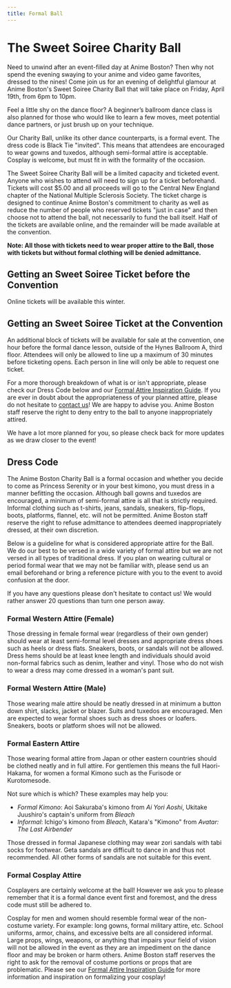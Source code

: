 ```yaml
---
title: Formal Ball
---
```

# The Sweet Soiree Charity Ball

Need to unwind after an event-filled day at Anime Boston? Then why not spend the evening swaying to your anime and video game favorites, dressed to the nines! Come join us for an evening of delightful glamour at Anime Boston's Sweet Soiree Charity Ball that will take place on Friday, April 19th, from 6pm to 10pm.

Feel a little shy on the dance floor? A beginner’s ballroom dance class is also planned for those who would like to learn a few moves, meet potential dance partners, or just brush up on your technique.

Our Charity Ball, unlike its other dance counterparts, is a formal event. The dress code is Black Tie "invited". This means that attendees are encouraged to wear gowns and tuxedos, although semi-formal attire is acceptable. Cosplay is welcome, but must fit in with the formality of the occasion.

The Sweet Soiree Charity Ball will be a limited capacity and ticketed event. Anyone who wishes to attend will need to sign up for a ticket beforehand. Tickets will cost $5.00 and all proceeds will go to the Central New England chapter of the National Multiple Sclerosis Society. The ticket charge is designed to continue Anime Boston's commitment to charity as well as reduce the number of people who reserved tickets "just in case" and then choose not to attend the ball, not necessarily to fund the ball itself. Half of the tickets are available online, and the remainder will be made available at the convention.

**Note: All those with tickets need to wear proper attire to the Ball, those with tickets but without formal clothing will be denied admittance.**

## Getting an Sweet Soiree Ticket before the Convention
Online tickets will be available this winter.

## Getting an Sweet Soiree Ticket at the Convention
An additional block of tickets will be available for sale at the convention, one hour before the formal dance lesson, outside of the Hynes Ballroom A, third floor. Attendees will only be allowed to line up a maximum of 30 minutes before ticketing opens. Each person in line will only be able to request one ticket.

For a more thorough breakdown of what is or isn't appropriate, please check our Dress Code below and our [Formal Attire Inspiration Guide](/AB-Site-Redesign/activities/cosplay/formal_ball_guide.html). If you are ever in doubt about the appropriateness of your planned attire, please do not hesitate to [contact us](/coninfo/contact/55)! We are happy to advise you. Anime Boston staff reserve the right to deny entry to the ball to anyone inappropriately attired.

We have a lot more planned for you, so please check back for more updates as we draw closer to the event!

## Dress Code
The Anime Boston Charity Ball is a formal occasion and whether you decide to come as Princess Serenity or in your best kimono, you must dress in a manner befitting the occasion. Although ball gowns and tuxedos are encouraged, a minimum of semi-formal attire is all that is strictly required. Informal clothing such as t-shirts, jeans, sandals, sneakers, flip-flops, boots, platforms, flannel, etc. will not be permitted. Anime Boston staff reserve the right to refuse admittance to attendees deemed inappropriately dressed, at their own discretion.

Below is a guideline for what is considered appropriate attire for the Ball. We do our best to be versed in a wide variety of formal attire but we are not versed in all types of traditional dress. If you plan on wearing cultural or period formal wear that we may not be familiar with, please send us an email beforehand or bring a reference picture with you to the event to avoid confusion at the door.

If you have any questions please don't hesitate to contact us! We would rather answer 20 questions than turn one person away.

### Formal Western Attire (Female)
Those dressing in female formal wear (regardless of their own gender) should wear at least semi-formal level dresses and appropriate dress shoes such as heels or dress flats. Sneakers, boots, or sandals will not be allowed. Dress hems should be at least knee length and individuals should avoid non-formal fabrics such as denim, leather and vinyl. Those who do not wish to wear a dress may come dressed in a woman's pant suit.

### Formal Western Attire (Male)
Those wearing male attire should be neatly dressed in at minimum a button down shirt, slacks, jacket or blazer. Suits and tuxedos are encouraged. Men are expected to wear formal shoes such as dress shoes or loafers. Sneakers, boots or platform shoes will not be allowed.

### Formal Eastern Attire
Those wearing formal attire from Japan or other eastern countries should be clothed neatly and in full attire. For gentlemen this means the full Haori-Hakama, for women a formal Kimono such as the Furisode or Kurotomesode.

Not sure which is which? These examples may help you:
* *Formal Kimono*: Aoi Sakuraba's kimono from *Ai Yori Aoshi*, Ukitake Juushiro's captain's uniform from *Bleach*
* *Informal*: Ichigo's kimono from *Bleach*, Katara's "Kimono" from *Avatar: The Last Airbender*

Those dressed in formal Japanese clothing may wear zori sandals with tabi socks for footwear. Geta sandals are difficult to dance in and thus not recommended. All other forms of sandals are not suitable for this event.

### Formal Cosplay Attire
Cosplayers are certainly welcome at the ball! However we ask you to please remember that it is a formal dance event first and foremost, and the dress code must still be adhered to.

Cosplay for men and women should resemble formal wear of the non-costume variety. For example: long gowns, formal military attire, etc. School uniforms, armor, chains, and excessive belts are all considered informal. Large props, wings, weapons, or anything that impairs your field of vision will not be allowed in the event as they are an impediment on the dance floor and may be broken or harm others. Anime Boston staff reserves the right to ask for the removal of costume portions or props that are problematic. Please see our [Formal Attire Inspiration Guide](/AB-Site-Redesign/activities/cosplay/formal_ball_guide.html) for more information and inspiration on formalizing your cosplay!
